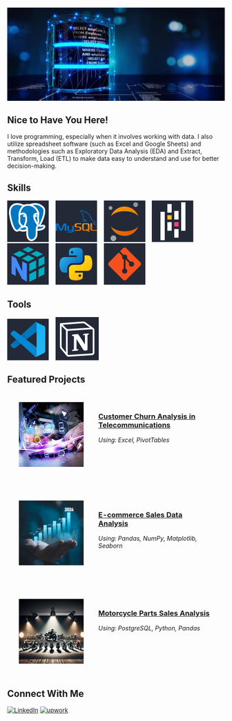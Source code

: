 <p align="center">
  <img src="profile_banner.png" alt="Banner de Bienvenida">
</p>

## Nice to Have You Here!
I love programming, especially when it involves working with data. I also utilize spreadsheet software (such as Excel and Google Sheets) and methodologies such as Exploratory Data Analysis (EDA) and Extract, Transform, Load (ETL) to make data easy to understand and use for better decision-making.

## Skills

<img src="icons/postgresql.svg" alt="PostgreSQL" />&nbsp;&nbsp;&nbsp;
<img src="icons/mysql.svg" alt="MySQL" />&nbsp;&nbsp;&nbsp;
<img src="icons/jupyter.svg" alt="Jupyter" />&nbsp;&nbsp;&nbsp;
<img src="icons/pandas.svg" alt="Pandas" />&nbsp;&nbsp;&nbsp;
<img src="icons/numpy.svg" alt="NumPy" />&nbsp;&nbsp;&nbsp;
<img src="icons/python.svg" alt="Python" />&nbsp;&nbsp;&nbsp;
<img src="icons/git.svg" alt="Git" />

## Tools

<img src="icons/visual-studio-code.svg" alt="Visual Studio Code" />&nbsp;&nbsp;&nbsp;
<img src="icons/notion.svg" alt="Notion" />

## Featured Projects

<!-- Project 1 -->
<table style="margin-bottom: 30px; width: 100%; border-collapse: separate; border-spacing: 20px;">
  <tr>
    <td style="width: 150px; vertical-align: top;">
      <a href="https://github.com/jeanpaulomv/Analyzing-Customer-Churn-Case-Study-at-DataCamp">
        <img src="images/image_customer.jpg" alt="Customer Churn Analysis" style="max-width: 100%; height: auto;"/>
      </a>
    </td>
    <td style="vertical-align: top;">
      <h3><a href="https://github.com/jeanpaulomv/Analyzing-Customer-Churn-Case-Study-at-DataCamp">Customer Churn Analysis in Telecommunications</a></h3>
      <p><em>Using: Excel, PivotTables</em></p>
    </td>
  </tr>
</table>

<!-- Project 2 -->
<table style="margin-bottom: 30px; width: 100%; border-collapse: separate; border-spacing: 20px;">
  <tr>
    <td style="width: 150px; vertical-align: top;">
      <a href="https://github.com/jeanpaulomv/E-commerce-Sales-Data-Analysis">
        <img src="images/image_ecommerce_analysis.png" alt="E-commerce Sales Data Analysis" style="max-width: 100%; height: auto;"/>
      </a>
    </td>
    <td style="vertical-align: top;">
      <h3><a href="https://github.com/jeanpaulomv/E-commerce-Sales-Data-Analysis">E-commerce Sales Data Analysis</a></h3>
      <p><em>Using: Pandas, NumPy, Matplotlib, Seaborn</em></p>
    </td>
  </tr>
</table>

<!-- Project 3 -->
<table style="margin-bottom: 30px; width: 100%; border-collapse: separate; border-spacing: 20px;">
  <tr>
    <td style="width: 150px; vertical-align: top;">
      <a href="https://github.com/jeanpaulomv/Motorcycle-Parts-Sales-Analysis-DataCamp-Project">
        <img src="images/image_motos.png" alt="Motorcycle Parts Sales Analysis" style="max-width: 100%; height: auto;"/>
      </a>
    </td>
    <td style="vertical-align: top;">
      <h3><a href="https://github.com/jeanpaulomv/Motorcycle-Parts-Sales-Analysis-DataCamp-Project">Motorcycle Parts Sales Analysis</a></h3>
      <p><em>Using: PostgreSQL, Python, Pandas</em></p>
    </td>
  </tr>
</table>


## Connect With Me
<p>
  <a href="https://www.linkedin.com/in/jeanpaulomv/"><img src="https://img.shields.io/badge/jeanpaulomv-0077B5?style=for-the-badge&logo=linkedin&logoColor=white" alt="LinkedIn" height="30"></a>
  <a href="https://www.upwork.com/freelancers/~017f203a5583495e29?mp_source=share"><img src="https://img.shields.io/badge/UpWork-6FDA44?style=for-the-badge&logo=Upwork&logoColor=white" alt="upwork" height="30"></a>
</p>

